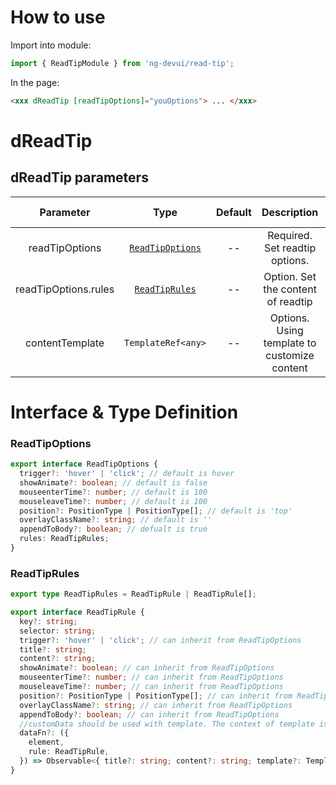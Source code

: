 # How to use

Import into module:

```ts
import { ReadTipModule } from 'ng-devui/read-tip';
```

In the page:

```html
<xxx dReadTip [readTipOptions]="youOptions"> ... </xxx>
```

# dReadTip

## dReadTip parameters

|      Parameter       |                Type                 | Default | Description                                  | Jump to Demo                                           |Global Config| 
| :----------------: | :------------------: | :---------------------------------: | :-----: | :------------------------------------------- | ------------------------------------------------------ |
|    readTipOptions    | [`ReadTipOptions`](#readtipoptions) |   --    | Required. Set readtip options.               | [Basic Usage](demo#basic-usage)                        |
| readTipOptions.rules |   [`ReadTipRules`](#readtiprules)   |   --    | Option. Set the content of readtip           | [Include Multiple Readtip](demo#multi-readtip)         |
|   contentTemplate    |         `TemplateRef<any>`          |   --    | Options. Using template to customize content | [Display Content with Template](demo#readtip-template) |

# Interface & Type Definition

### ReadTipOptions

```ts
export interface ReadTipOptions {
  trigger?: 'hover' | 'click'; // default is hover
  showAnimate?: boolean; // default is false
  mouseenterTime?: number; // default is 100
  mouseleaveTime?: number; // default is 100
  position?: PositionType | PositionType[]; // default is 'top'
  overlayClassName?: string; // default is ''
  appendToBody?: boolean; // defualt is true
  rules: ReadTipRules;
}
```

### ReadTipRules

```ts
export type ReadTipRules = ReadTipRule | ReadTipRule[];

export interface ReadTipRule {
  key?: string;
  selector: string;
  trigger?: 'hover' | 'click'; // can inherit from ReadTipOptions
  title?: string;
  content?: string;
  showAnimate?: boolean; // can inherit from ReadTipOptions
  mouseenterTime?: number; // can inherit from ReadTipOptions
  mouseleaveTime?: number; // can inherit from ReadTipOptions
  position?: PositionType | PositionType[]; // can inherit from ReadTipOptions
  overlayClassName?: string; // can inherit from ReadTipOptions
  appendToBody?: boolean; // can inherit from ReadTipOptions
  //customData should be used with template. The context of template is customData so that you can customize your template
  dataFn?: ({
    element,
    rule: ReadTipRule,
  }) => Observable<{ title?: string; content?: string; template?: TemplateRef<any>; customData?: any }>;
}
```
